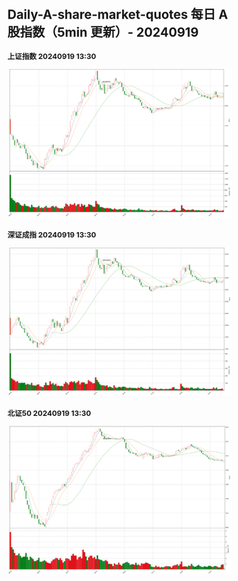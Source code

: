 
# Daily-A-share-market-quotes 每日 A 股指数（5min 更新）- 20240919

### 上证指数 20240919 13:30
![](./fig/2024/9/20240919-sh000001.png)

### 深证成指 20240919 13:30
![](./fig/2024/9/20240919-sz399001.png)

### 北证50 20240919 13:30
![](./fig/2024/9/20240919-bj899050.png)
